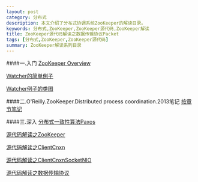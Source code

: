 ```yaml
---
layout: post
category: 分布式
description: 本文介绍了分布式协调系统ZooKeeper的解读目录。
keywords: 分布式,ZooKeeper,ZooKeeper源代码,ZooKeeper解读
title: ZooKeeper源代码解读之数据传输协议Packet
tags: [分布式,ZooKeeper,ZooKeeper源代码]
summary: ZooKeeper解读系列目录
---
```


####一.入门
[ZooKeeper Overview](https://github.com/llohellohe/zookeeper/blob/master/docs/overview.md)

[Watcher的简单例子](https://github.com/llohellohe/zookeeper/blob/master/docs/java-example.md)

[Watcher例子的类图](https://raw.github.com/llohellohe/zookeeper/master/docs/class-java-example.png)

####二.O'Reilly.ZooKeeper.Distributed process coordination.2013笔记
[按章节笔记](https://github.com/llohellohe/llohellohe.github.com/tree/master/readers/ZooKeeper)

####三.深入
[分布式一致性算法Paxos](http://www.hiyangqi.com/%E5%88%86%E5%B8%83%E5%BC%8F/paxos.html)

[源代码解读之ZooKeeper](http://www.hiyangqi.com/%E5%88%86%E5%B8%83%E5%BC%8F/read-zookeeper-source-code-zookeeper.html)

[源代码解读之ClientCnxn](http://www.hiyangqi.com/%E5%88%86%E5%B8%83%E5%BC%8F/read-zookeeper-source-code-client-cnxn.html)

[源代码解读之ClientCnxnSocketNIO](http://www.hiyangqi.com/%E5%88%86%E5%B8%83%E5%BC%8F/read-zookeeper-source-code-nio-socket.html)

[源代码解读之数据传输协议](https://github.com/llohellohe/llohellohe.github.com/tree/master/readers/ZooKeeper/11-传输协议.md)




